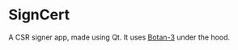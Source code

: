 # SignCert
A CSR signer app, made using Qt. It uses [Botan-3](https://botan.randombit.net/) under the hood.
